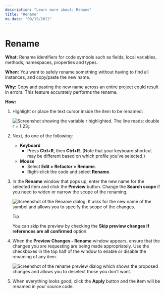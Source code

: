 ```yaml
---
description: "Learn more about: Rename"
title: "Rename"
ms.date: "09/19/2022"
---
```

# Rename

**What:** Rename identifiers for code symbols such as fields, local variables, methods, namespaces, properties and types.

**When:** You want to safely rename something without having to find all instances, and copy/paste the new name.

**Why:** Copy and pasting the new name across an entire project could result in errors. This feature accurately performs the rename.

**How:**

1. Highlight or place the text cursor inside the item to be renamed:

   ![Screenshot showing the variable r highlighted. The line reads: double r = 1.23;.](images/rename_highlight.png)

1. Next, do one of the following:
   * **Keyboard**
     * Press **Ctrl+R**, then **Ctrl+R**.  (Note that your keyboard shortcut may be different based on which profile you've selected.)
   * **Mouse**
     * Select **Edit > Refactor > Rename**.
     * Right-click the code and select **Rename**.

1. In the **Rename** window that pops up, enter the new name for the selected item and click the **Preview** button.  Change the **Search scope** if you need to widen or narrow the scope of the renaming.

   ![Screenshot of the Rename dialog. It asks for the new name of the symbol and allows you to specify the scope of the changes.](images/rename_dialog.png)

   > [!TIP]
   > You can skip the preview by checking the **Skip preview changes if references are all confirmed** option.

1. When the **Preview Changes - Rename** window appears, ensure that the changes you are requesting are being made appropriately.  Use the checkboxes in the top half of the window to enable or disable the renaming of any item.

   ![Screenshot of the rename preview dialog which shows the proposed changes and allows you to deselect those you don't want.](images/rename_preview.png)

1. When everything looks good, click the **Apply** button and the item will be renamed in your source code.
